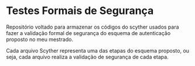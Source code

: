 # Testes Formais de Segurança
Repositório voltado para armazenar os códigos do scyther usados para fazer a validação formal de segurança do esquema de autenticação proposto no meu mestrado.

Cada arquivo Scyther representa uma das etapas do esquema proposto, ou seja, cada arquivo realiza a validação de segurança de cada etapa.